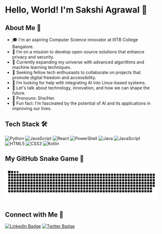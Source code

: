 # Hello, World! I'm Sakshi Agrawal 👾

## About Me 🚀
- 🎓 I'm an aspiring Computer Science innovator at IIITB College Bangalore.
- 🔭 I’m on a mission to develop open-source solutions that enhance privacy and security.
- 🌱 Currently expanding my universe with advanced algorithms and machine learning techniques.
- 👯 Seeking fellow tech enthusiasts to collaborate on projects that promote digital freedom and accessibility.
- 🤖 I’m looking for help with integrating AI into Linux-based systems.
- 💬 Let's talk about technology, innovation, and how we can shape the future.
- 👧 Pronouns: She/Her.
- 🌌 Fun fact: I'm fascinated by the potential of AI and its applications in improving our lives.

## Tech Stack 🛠️
![Python](https://img.shields.io/badge/-Python-black?style=flat-square&logo=python)
![JavaScript](https://img.shields.io/badge/-JavaScript-black?style=flat-square&logo=javascript)
![React](https://img.shields.io/badge/-React-black?style=flat-square&logo=react)
![PowerShell](https://img.shields.io/badge/-PowerShell-black?style=flat-square&logo=powershell)
![Java](https://img.shields.io/badge/-Java-black?style=flat-square&logo=java)
![JavaScript](https://img.shields.io/badge/-JavaScript-black?style=flat-square&logo=javascript)
![HTML5](https://img.shields.io/badge/-HTML5-black?style=flat-square&logo=html5)
![CSS3](https://img.shields.io/badge/-CSS3-black?style=flat-square&logo=css3)
![Kotlin](https://img.shields.io/badge/-Kotlin-black?style=flat-square&logo=kotlin)

## My GitHub Snake Game 🐍
<picture>
  <source media="(prefers-color-scheme: dark)" srcset="https://raw.githubusercontent.com/sakshiagrwal/sakshiagrwal/output/github-snake-dark.svg">
  <source media="(prefers-color-scheme: light)" srcset="https://raw.githubusercontent.com/sakshiagrwal/sakshiagrwal/output/github-snake.svg">
  <img alt="snk" src="https://raw.githubusercontent.com/sakshiagrwal/sakshiagrwal/output/github-snake.svg">
</picture>

## Connect with Me 🤝
[![LinkedIn Badge](https://img.shields.io/badge/-LinkedIn-blue?style=flat-square&logo=LinkedIn&logoColor=white&link=https://www.linkedin.com/in/sakshiagrwal)](https://www.linkedin.com/in/sakshiagrwal/)
[![Twitter Badge](https://img.shields.io/badge/-Twitter-white?style=flat-square&logo=Twitter&logoColor=blue&link=https://twitter.com/sakshiagrwal)](https://twitter.com/sakshiagrwal)
